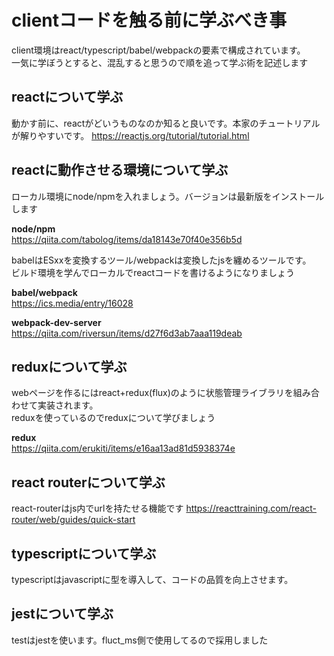 # clientコードを触る前に学ぶべき事

client環境はreact/typescript/babel/webpackの要素で構成されています。  
一気に学ぼうとすると、混乱すると思うので順を追って学ぶ術を記述します

## reactについて学ぶ

動かす前に、reactがどいうものなのか知ると良いです。本家のチュートリアルが解りやすいです。
https://reactjs.org/tutorial/tutorial.html

## reactに動作させる環境について学ぶ

ローカル環境にnode/npmを入れましょう。バージョンは最新版をインストールします  

**node/npm**  
https://qiita.com/tabolog/items/da18143e70f40e356b5d

babelはESxxを変換するツール/webpackは変換したjsを纏めるツールです。  
ビルド環境を学んでローカルでreactコードを書けるようになりましょう

**babel/webpack**  
https://ics.media/entry/16028

**webpack-dev-server**  
https://qiita.com/riversun/items/d27f6d3ab7aaa119deab

## reduxについて学ぶ

webページを作るにはreact+redux(flux)のように状態管理ライブラリを組み合わせて実装されます。  
reduxを使っているのでreduxについて学びましょう

**redux**  
https://qiita.com/erukiti/items/e16aa13ad81d5938374e

## react routerについて学ぶ

react-routerはjs内でurlを持たせる機能です
https://reacttraining.com/react-router/web/guides/quick-start

## typescriptについて学ぶ

typescriptはjavascriptに型を導入して、コードの品質を向上させます。 

## jestについて学ぶ

testはjestを使います。fluct_ms側で使用してるので採用しました

